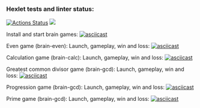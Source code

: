 ### Hexlet tests and linter status:
[![Actions Status](https://github.com/Flynnrcore/frontend-project-lvl1/workflows/hexlet-check/badge.svg)](https://github.com/Flynnrcore/frontend-project-lvl1/actions)
<a href="https://codeclimate.com/github/Flynnrcore/frontend-project-lvl1/maintainability"><img src="https://api.codeclimate.com/v1/badges/7b1d74ee324d3a30ebbb/maintainability" /></a>

Install and start brain games:
[![asciicast](https://asciinema.org/a/513140.svg)](https://asciinema.org/a/513140)

Even game (brain-even): Launch, gameplay, win and loss:
[![asciicast](https://asciinema.org/a/513145.svg)](https://asciinema.org/a/513145)

Calculation game (brain-calc): Launch, gameplay, win and loss:
[![asciicast](https://asciinema.org/a/513147.svg)](https://asciinema.org/a/513147)

Greatest common divisor game (brain-gcd): Launch, gameplay, win and loss:
[![asciicast](https://asciinema.org/a/513151.svg)](https://asciinema.org/a/513151)

Progression game (brain-gcd): Launch, gameplay, win and loss:
[![asciicast](https://asciinema.org/a/513155.svg)](https://asciinema.org/a/513155)

Prime game (brain-gcd): Launch, gameplay, win and loss:
[![asciicast](https://asciinema.org/a/G5vlmwEPycgCaeG2En6DbmaYN.svg)](https://asciinema.org/a/G5vlmwEPycgCaeG2En6DbmaYN)